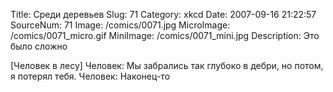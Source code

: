 Title: Среди деревьев 
Slug: 71 
Category: xkcd 
Date: 2007-09-16 21:22:57 
SourceNum: 71 
Image: /comics/0071.jpg 
MicroImage: /comics/0071_micro.gif 
MiniImage: /comics/0071_mini.jpg 
Description: Это было сложно 

[Человек в лесу]
Человек: Мы забрались так глубоко в дебри, но потом, я потерял тебя.
Человек: Наконец-то
